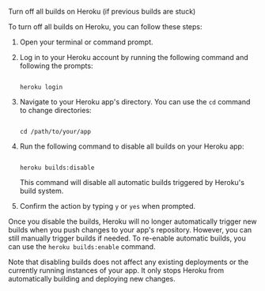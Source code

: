 
Turn off all builds on Heroku (if previous builds are stuck)

  

To turn off all builds on Heroku, you can follow these steps:

  

1. Open your terminal or command prompt.

  

2. Log in to your Heroku account by running the following command and following the prompts:

  

   ```shell

   heroku login

   ```

  

3. Navigate to your Heroku app's directory. You can use the `cd` command to change directories:

  

   ```shell

   cd /path/to/your/app

   ```

  

4. Run the following command to disable all builds on your Heroku app:

  

   ```shell

   heroku builds:disable

   ```

  

   This command will disable all automatic builds triggered by Heroku's build system.

  

5. Confirm the action by typing `y` or `yes` when prompted.

  

Once you disable the builds, Heroku will no longer automatically trigger new builds when you push changes to your app's repository. However, you can still manually trigger builds if needed. To re-enable automatic builds, you can use the `heroku builds:enable` command.

Note that disabling builds does not affect any existing deployments or the currently running instances of your app. It only stops Heroku from automatically building and deploying new changes.